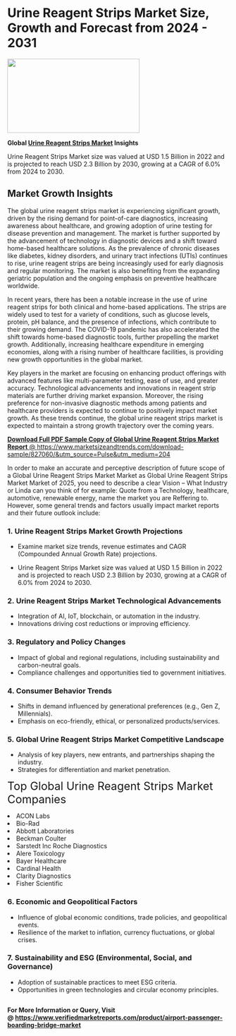 <H1>Urine Reagent Strips Market Size, Growth and Forecast from 2024 - 2031</H1><img class="aligncenter size-medium wp-image-584254" src="https://thirdeyenews.in/wp-content/uploads/2024/09/Global-Market-Research-300x168.jpeg" alt="" width="300" height="168" /><p><strong>Global&nbsp;<a href="https://www.marketsizeandtrends.com/download-sample/827060/&amp;utm_source=Pulse&amp;utm_medium=204">Urine Reagent Strips Market</a> Insights</strong></p><p>Urine Reagent Strips Market size was valued at USD 1.5 Billion in 2022 and is projected to reach USD 2.3 Billion by 2030, growing at a CAGR of 6.0% from 2024 to 2030.</p><p><h2>Market Growth Insights</h2> <p>The global urine reagent strips market is experiencing significant growth, driven by the rising demand for point-of-care diagnostics, increasing awareness about healthcare, and growing adoption of urine testing for disease prevention and management. The market is further supported by the advancement of technology in diagnostic devices and a shift toward home-based healthcare solutions. As the prevalence of chronic diseases like diabetes, kidney disorders, and urinary tract infections (UTIs) continues to rise, urine reagent strips are being increasingly used for early diagnosis and regular monitoring. The market is also benefiting from the expanding geriatric population and the ongoing emphasis on preventive healthcare worldwide.</p> <p><a href="#"></a></p> <p>In recent years, there has been a notable increase in the use of urine reagent strips for both clinical and home-based applications. The strips are widely used to test for a variety of conditions, such as glucose levels, protein, pH balance, and the presence of infections, which contribute to their growing demand. The COVID-19 pandemic has also accelerated the shift towards home-based diagnostic tools, further propelling the market growth. Additionally, increasing healthcare expenditure in emerging economies, along with a rising number of healthcare facilities, is providing new growth opportunities in the global market.</p> <p>Key players in the market are focusing on enhancing product offerings with advanced features like multi-parameter testing, ease of use, and greater accuracy. Technological advancements and innovations in reagent strip materials are further driving market expansion. Moreover, the rising preference for non-invasive diagnostic methods among patients and healthcare providers is expected to continue to positively impact market growth. As these trends continue, the global urine reagent strips market is expected to maintain a strong growth trajectory over the coming years.</p> <p><a href="#"></p><p><span class=""><strong>Download Full PDF Sample Copy of Global Urine Reagent Strips Market Report</strong> @ <a href="https://www.marketsizeandtrends.com/download-sample/827060/&amp;utm_source=Pulse&amp;utm_medium=204" target="_blank">https://www.marketsizeandtrends.com/download-sample/827060/&amp;utm_source=Pulse&amp;utm_medium=204</a></span></p><p>In order to make an accurate and perceptive description of future scope of a Global&nbsp;Urine Reagent Strips Market Market as Global&nbsp;Urine Reagent Strips Market Market of 2025, you need to describe a clear Vision &ndash; What Industry or Linda can you think of for example: Quote from a Technology, healthcare, automotive, renewable energy, name the market you are Reffering to. However, some general trends and factors usually impact market reports and their future outlook include:</p><h3>1.&nbsp;<strong>Urine Reagent Strips Market Growth Projections</strong></h3><ul><li>Examine market size trends, revenue estimates and CAGR (Compounded Annual Growth Rate) projections.</li><li><p>Urine Reagent Strips Market size was valued at USD 1.5 Billion in 2022 and is projected to reach USD 2.3 Billion by 2030, growing at a CAGR of 6.0% from 2024 to 2030.</p></li></ul><h3>2.&nbsp;<strong>Urine Reagent Strips Market Technological Advancements</strong></h3><ul><li>Integration of AI, IoT, blockchain, or automation in the industry.</li><li>Innovations driving cost reductions or improving efficiency.</li></ul><h3>3.&nbsp;<strong>Regulatory and Policy Changes</strong></h3><ul><li>Impact of global and regional regulations, including sustainability and carbon-neutral goals.</li><li>Compliance challenges and opportunities tied to government initiatives.</li></ul><h3>4.&nbsp;<strong>Consumer Behavior Trends</strong></h3><ul><li>Shifts in demand influenced by generational preferences (e.g., Gen Z, Millennials).</li><li>Emphasis on eco-friendly, ethical, or personalized products/services.</li></ul><h3>5.&nbsp;<strong>Global Urine Reagent Strips Market Competitive Landscape</strong></h3><ul><li>Analysis of key players, new entrants, and partnerships shaping the industry.</li><li>Strategies for differentiation and market penetration.</li></ul><p data-pm-slice="1 1 []"><span style="color: inherit; font-family: inherit; font-size: 25px;">Top Global Urine Reagent Strips Market Companies</span></p><div class="" data-test-id=""><p><li>ACON Labs</li><li> Bio-Rad</li><li> Abbott Laboratories</li><li> Beckman Coulter</li><li> Sarstedt Inc Roche Diagnostics</li><li> Alere Toxicology</li><li> Bayer Healthcare</li><li> Cardinal Health</li><li> Clarity Diagnostics</li><li> Fisher Scientific</li></p></div><h3>6.&nbsp;<strong>Economic and Geopolitical Factors</strong></h3><ul><li>Influence of global economic conditions, trade policies, and geopolitical events.</li><li>Resilience of the market to inflation, currency fluctuations, or global crises.</li></ul><h3>7.&nbsp;<strong>Sustainability and ESG (Environmental, Social, and Governance)</strong></h3><ul><li>Adoption of sustainable practices to meet ESG criteria.</li><li>Opportunities in green technologies and circular economy principles.</li></ul><h2><strong style="font-size: 14px;">For More Information or Query, Visit @&nbsp;</strong><a style="background-color: #ffffff; font-size: 14px;" href="https://www.marketsizeandtrends.com/report/urine-reagent-strips-market/" target="_blank">https://www.verifiedmarketreports.com/product/airport-passenger-boarding-bridge-market</a></h2>
